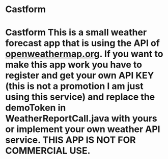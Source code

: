 # Castform
# Castform This is a small weather forecast app that is using the **API** of [openweathermap.org](http://openweathermap.org "openweathermap.org"). If you want to make this app work you have to register and get your own **API KEY** (this is not a promotion I am just using this service) and replace the demoToken in WeatherReportCall.java with yours or implement your own weather API service. THIS APP IS **NOT** FOR COMMERCIAL USE.
